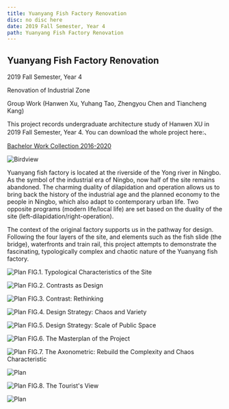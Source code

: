 ```yaml
---
title: Yuanyang Fish Factory Renovation
disc: no disc here
date: 2019 Fall Semester, Year 4
path: Yuanyang Fish Factory Renovation
---
```

<special>
</special>

## Yuanyang Fish Factory Renovation

2019 Fall Semester, Year 4

Renovation of Industrial Zone

Group Work (Hanwen Xu, Yuhang Tao, Zhengyou Chen and Tiancheng Kang)

This project records undergraduate architecture study of Hanwen XU in 2019 Fall Semester, Year 4. You can download the whole project here:、

[Bachelor Work Collection 2016-2020](https://github.com/HanwenXU721/HanwenXU.github.io/raw/master/resources/Term1%20Studio.pdf)


![Birdview](../images/articles/design_06/1.jpg)


Yuanyang fish factory is located at the riverside of the Yong river in Ningbo. As the symbol of the industrial era of Ningbo, now half of the site remains abandoned. The charming duality of dilapidation and operation allows us to bring back the history of the industrial age and the planned economy to the people in Ningbo, which also adapt to contemporary urban life. Two opposite programs (modern life/local life) are set based on the duality of the site (left-dilapidation/right-operation).

The context of the original factory supports us in the pathway for design. Following the four layers of the site, and elements such as the fish slide (the bridge), waterfronts and train rail, this project attempts to demonstrate the fascinating, typologically complex and chaotic nature of the Yuanyang fish factory.


![Plan](../images/articles/design_06/2.jpg)
FIG.1. Typological Characteristics of the Site


![Plan](../images/articles/design_06/3.jpg)
FIG.2. Contrasts as Design


![Plan](../images/articles/design_06/4.jpg)
FIG.3. Contrast: Rethinking


![Plan](../images/articles/design_06/5.jpg)
FIG.4. Design Strategy: Chaos and Variety


![Plan](../images/articles/design_06/6.jpg)
FIG.5. Design Strategy: Scale of Public Space


![Plan](../images/articles/design_06/7.jpg)
FIG.6. The Masterplan of the Project


![Plan](../images/articles/design_06/8.jpg)
FIG.7. The Axonometric: Rebuild the Complexity and Chaos Characteristic


![Plan](../images/articles/design_06/9.jpg)

![Plan](../images/articles/design_06/10.jpg)
FIG.8. The Tourist's View


![Plan](../images/articles/design_06/11.jpg)
